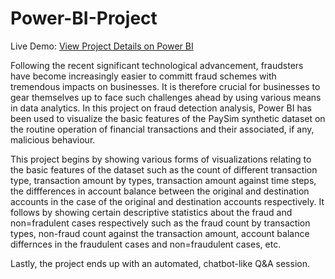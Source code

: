 # Power-BI-Project

Live Demo:
[View Project Details on Power BI](https://app.fabric.microsoft.com/reportEmbed?reportId=c30c84b2-8a39-4b97-88d9-eae1edfbaa96&autoAuth=true&ctid=ae323139-093a-4d2a-81a6-5d334bcd9019)

Following the recent significant technological advancement, fraudsters have become increasingly easier to committ fraud schemes with tremendous impacts on businesses. It is therefore crucial for businesses to gear themselves up to face such challenges ahead by using various means in data analytics. In this project on fraud detection analysis, Power BI has been used to visualize the basic features of the PaySim synthetic dataset on the routine operation of financial transactions and their associated, if any, malicious behaviour.

This project begins by showing various forms of visualizations relating to the basic features of the dataset such as the count of different transaction type, transaction amount by types, transaction amount against time steps, the diffferences in account balance between the original and destination accounts in the case of the original and destination accounts respectively. It follows by showing certain descriptive statistics about the fraud and non=fradulent cases respectively such as the fraud count by transaction types, non-fraud count against the transaction amount, account balance differnces in the fraudulent cases and non=fraudulent cases, etc.

Lastly, the project ends up with an automated, chatbot-like Q&A session. 
